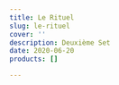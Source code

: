 ```yaml
---
title: Le Rituel
slug: le-rituel
cover: ''
description: Deuxième Set
date: 2020-06-20
products: []

---
```

